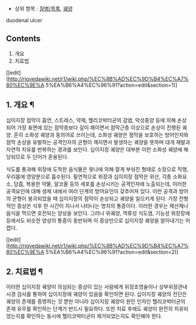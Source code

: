   * 상위 항목 : [질병/목록](%EC%A7%88%EB%B3%91/%EB%AA%A9%EB%A1%9D.md), [궤양](%EA%B6%A4%EC%96%91.md)  

duodenal ulcer

## Contents

    

1. 개요 
2. 치료법 

[[edit](http://rigvedawiki.net/r1/wiki.php/%EC%8B%AD%EC%9D%B4%EC%A7%80%EC%9E%A
5%EA%B6%A4%EC%96%91?action=edit&section=1)]

## 1. 개요 ¶

십이지장 점막이 흡연, 스트레스, 약제, 헬리코박터균의 감염, 악성종양 등에 의해 손상되어 가장 표면에 있는 점막층보다 깊이 패이면서
점막근층 이상으로 손상이 진행된 궤양. 흔히 소화성 궤양과 동의어로 쓰이는데, 소화성 궤양은 점막을 보호하는 방어인자와 점막 손상을 유발하는
공격인자의 균형이 깨지면서 발생하는 궤양을 뜻하며 대개 재발과 자연적 치유를 반복하는 경과를 보인다. 십이지장 궤양은 대부분 이런 소화성
궤양에 해당되므로 두 단어가 혼용된다.

  

식도를 통과해 위장에 도착한 음식물은 윗나에 의해 잘게 부숴진 형태로 소장으로 직행, 우리몸에 영양분으로 흡수된다. 필연적으로 위장과
십이지장 점막은 위산, 각종 소화요소, 담즙, 복용한 약물, 알코올 등의 세포를 손상시키는 공격인자에 노출되는데, 이러한 공격요인에 대해
생체 내에서 여러 단계의 방어요인이 갖추어져 있다. 이런 공격과 방어의 균형이 붕괴되었을 때 십이지장의 점막이 손상되고 궤양을 일으키게
된다. 가장 전형적인 증상은 식후 한 시간이 지나서 나타나는 명치의 통증이다. 이러한 경우는 제산제나 음식을 먹으면 호전되는 양상을 보인다.
그러나 위궤양, 역류성 식도염, 기능성 위장장애 등에서도 비슷한 양상의 통증이 동반되며 이 증상만으로 십이지장 궤양을 알아내기는 어렵다.

  

[[edit](http://rigvedawiki.net/r1/wiki.php/%EC%8B%AD%EC%9D%B4%EC%A7%80%EC%9E%A
5%EA%B6%A4%EC%96%91?action=edit&section=2)]

## 2. 치료법 ¶

이러한 십이지장 궤양이 의심되는 증상이 있는 사람에게 위장조영술이나 상부위장관내시경 검사를 통하여 십이지장에 궤양이 있음을 확인하면 된다.
십이지장 궤양의 진단은 궤양의 존재를 증명하는 것 뿐만 아니라 십이지장 궤양이 원인 인자인 헬리코박터균의 존재 유무를 확인하는 단계가 반드시
필요하다. 또한 치료 후에도 궤양이 완전히 치유되었는지를 확인하는 동시에 헬리코박터균이 제거되었는지도 확인해야 한다.

